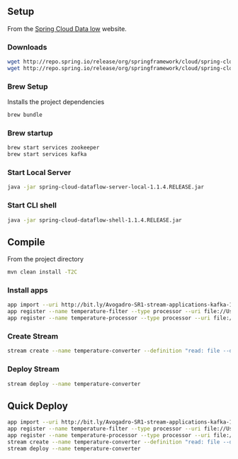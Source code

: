 ## Setup
From the [Spring Cloud Data low](http://cloud.spring.io/spring-cloud-dataflow/) website.

### Downloads
```bash
wget http://repo.spring.io/release/org/springframework/cloud/spring-cloud-dataflow-server-local/1.1.4.RELEASE/spring-cloud-dataflow-server-local-1.1.4.RELEASE.jar
wget http://repo.spring.io/release/org/springframework/cloud/spring-cloud-dataflow-shell/1.1.4.RELEASE/spring-cloud-dataflow-shell-1.1.4.RELEASE.jar
```

### Brew Setup
Installs the project dependencies
```bash
brew bundle
```

### Brew startup
```bash
brew start services zookeeper
brew start services kafka
```

### Start Local Server
```bash
java -jar spring-cloud-dataflow-server-local-1.1.4.RELEASE.jar
```

### Start CLI shell
```bash
java -jar spring-cloud-dataflow-shell-1.1.4.RELEASE.jar
```

## Compile
From the project directory
```bash
mvn clean install -T2C
```

### Install apps
```bash
app import --uri http://bit.ly/Avogadro-SR1-stream-applications-kafka-10-maven
app register --name temperature-filter --type processor --uri file://Users/karun/.m2/repository/me/karun/spikes/temperature-filter/0.0.1-SNAPSHOT/temperature-filter-0.0.1-SNAPSHOT.jar
app register --name temperature-processor --type processor --uri file://Users/karun/.m2/repository/me/karun/spikes/temperature-processor/0.0.1-SNAPSHOT/temperature-processor-0.0.1-SNAPSHOT.jar
```

### Create Stream
```bash
stream create --name temperature-converter --definition "read: file --directory=/Users/karun/Downloads/inputs --filename-pattern=*.txt --mode=lines | filter: temperature-filter | processor: temperature-processor | write: log"
```

### Deploy Stream
```bash
stream deploy --name temperature-converter
```

## Quick Deploy
```bash
app import --uri http://bit.ly/Avogadro-SR1-stream-applications-kafka-10-maven
app register --name temperature-filter --type processor --uri file://Users/karun/.m2/repository/me/karun/spikes/temperature-filter/0.0.1-SNAPSHOT/temperature-filter-0.0.1-SNAPSHOT.jar
app register --name temperature-processor --type processor --uri file://Users/karun/.m2/repository/me/karun/spikes/temperature-processor/0.0.1-SNAPSHOT/temperature-processor-0.0.1-SNAPSHOT.jar
stream create --name temperature-converter --definition "read: file --directory=/Users/karun/Downloads/inputs --filename-pattern=*.txt --mode=lines | filter: temperature-filter | processor: temperature-processor | write: log"
stream deploy --name temperature-converter
```